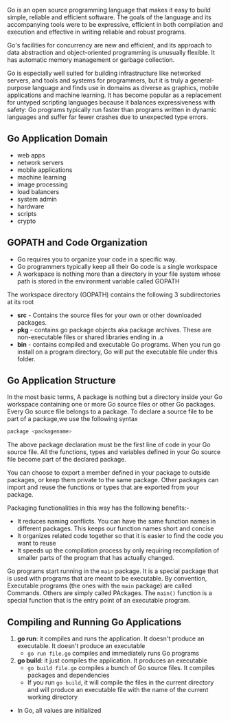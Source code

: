 Go is an open source programming language that makes it easy to build simple, reliable and efficient software. The goals of the language and its accompanying tools were to be expressive, efficient in both compilation and execution and effective in writing reliable and robust programs.

Go's facilities for concurrency are new and efficient, and its approach to data abstraction and object-oriented programming is unusually flexible. It has automatic memory management or garbage collection.

Go is especially well suited for building infrastructure like networked servers, and tools and systems for programmers, but it is truly a general-purpose language and finds use in domains as diverse as graphics, mobile applications and machine learning. It has become popular as a replacement for untyped scripting languages because it balances expressiveness with safety: Go programs typically run faster than programs written in dynamic languages and suffer far fewer crashes due to unexpected type errors.

## Go Application Domain

- web apps
- network servers
- mobile applications
- machine learning
- image processing
- load balancers
- system admin
- hardware
- scripts
- crypto

## GOPATH and Code Organization

- Go requires you to organize your code in a specific way.
- Go programmers typically keep all their Go code is a single workspace
- A workspace is nothing more than a directory in your file system whose path is stored in the environment variable called GOPATH

The workspace directory (GOPATH) contains the following 3 subdirectories at its root

- **src** - Contains the source files for your own or other downloaded packages.
- **pkg** - contains go package objects aka package archives. These are non-executable files or shared libraries ending in .a
- **bin** - contains compiled and executable Go programs. When you run go install on a program directory, Go will put the executable file under this folder.

## Go Application Structure

In the most basic terms, A package is nothing but a directory inside your Go workspace containing one or more Go source files or other Go packages. Every Go source file belongs to a package. To declare a source file to be part of a package,we use the following syntax 

```C#
package <packagename>

```
The above package declaration must be the first line of code in your Go source file. All the functions, types and variables defined in your Go source file become part of the declared package.

You can choose to export a member defined in your package to outside packages, or keep them private to the same package. Other packages can import and reuse the functions or types that are exported from your package.

Packaging functionalities in this way has the following benefits:-
- It reduces naming conflicts. You can have the same function names in different packages. This keeps our function names short and concise
- It organizes related code together so that it is easier to find the code you want to reuse
- It speeds up the compilation process by only requiring recompilation of smaller parts of the program that has actually changed.

Go programs start running in the `main` package. It is a special package that is used with programs that are meant to be executable. By convention, Executable programs (the ones with the `main` package) are called Commands. Others are simply called PAckages. The `main()` function is a special function that is the entry point of an executable program.

## Compiling and Running Go Applications
1. **go run**: it compiles and runs the application. It doesn't produce an executable. It doesn't produce an executable
    - `go run file.go` compiles and immediately runs Go programs
2. **go build**: it just compiles the application. It produces an executable
    - `go build file.go` compiles a bunch of Go source files. It compiles packages and dependencies
    - If you run `go build`, it will compile the files in the current directory and will produce an executable file with the name of the current working directory

- In Go, all values are initialized
